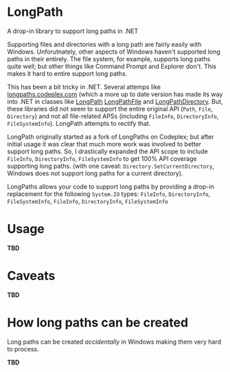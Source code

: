 LongPath
========

A drop-in library to support long paths in .NET

Supporting files and directories with a long path are fairly easily with Windows.  Unforutnately, other aspects of Windows haven't supported long paths in their entirely.  The file system, for example, supports long paths quite well; but other things like Command Prompt and Explorer don't.  This makes it hard to entire support long paths.

This has been a bit tricky in .NET.  Several attemps like [longpaths.codeplex.com](http://longpaths.codeplex.com/) (which a more up to date version has made its way into .NET in classes like [LongPath](http://referencesource.microsoft.com/#mscorlib/system/io/longpath.cs) [LongPathFile](http://referencesource.microsoft.com/#mscorlib/system/io/longpath.cs#734b3020e7ff04fe#references) and [LongPathDirectory](http://referencesource.microsoft.com/#mscorlib/system/io/longpath.cs#ed4ae27b0c89bf61#references).  But, these libraries did not seem to support the entire original API (`Path`, `File`, `Directory`) and not all file-related APSs (including `FileInfo`, `DirectoryInfo`, `FileSystemInfo`).  LongPath attempts to rectify that.

LongPath originally started as a fork of LongPaths on Codeplex; but after initial usage it was clear that much more work was involved to better support long paths.  So, I drastically expanded the API scope to include `FileInfo`, `DirectoryInfo`, `FileSystemInfo` to get 100% API coverage supporting long paths.  (with one caveat: `Directory.SetCurrentDirectory`, Windows does not support long paths for a current directory).

LongPaths allows your code to support long paths by providing a drop-in replacement for the following `System.IO` types: `FileInfo`, `DirectoryInfo`, `FileSystemInfo`, `FileInfo`, `DirectoryInfo`, `FileSystemInfo`

Usage
=====

**TBD**

Caveats
=======

**TBD**

How long paths can be created
=============================

Long paths can be created *accidentally* in Windows making them very hard to process.

**TBD**
